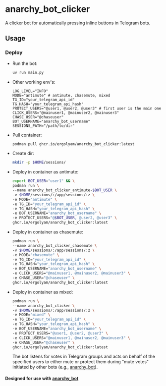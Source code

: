 # anarchy_bot_clicker
A clicker bot for automatically pressing inline buttons in Telegram bots.

## Usage

### Deploy

- Run the bot:
    ```bash
    uv run main.py
    ```

- Other working env's:
    ```env
    LOG_LEVEL="INFO"
    MODE="antimute" # antimute, chasemute, mixed
    TG_ID="your_telegram_api_id"
    TG_HASH="your_telegram_api_hash"
    PROTECT_USERS="@user1, @user2, @user3" # first user is the main one
    CLICK_USERS="@mainuser1, @mainuser2, @mainuser3"
    CHASE_USER="@chaseuser"
    BOT_USERNAME="anarchy_bot_username"
    SESSIONS_PATH="/path/to/dir"
    ```

- Pull container:
    ```bash
    podman pull ghcr.io/ergolyam/anarchy_bot_clicker:latest
    ```

- Create dir:
    ```bash
    mkdir -p $HOME/sessions/
    ```

- Deploy in container as antimute:
    ```bash
    export BOT_USER="user1" && \
    podman run \
    --name anarchy_bot_clicker_antimute-$BOT_USER \
    -v $HOME/sessions/:/app/sessions/:z \
    -e MODE="antimute" \
    -e TG_ID="your_telegram_api_id" \
    -e TG_HASH="your_telegram_api_hash" \
    -e BOT_USERNAME="anarchy_bot_username" \
    -e PROTECT_USERS="@$BOT_USER, @user2, @user3" \
    ghcr.io/ergolyam/anarchy_bot_clicker:latest
    ```

- Deploy in container as chasemute:
    ```bash
    podman run \
    --name anarchy_bot_clicker_chasemute \
    -v $HOME/sessions/:/app/sessions/:z \
    -e MODE="chasemute" \
    -e TG_ID="your_telegram_api_id" \
    -e TG_HASH="your_telegram_api_hash" \
    -e BOT_USERNAME="anarchy_bot_username" \
    -e CLICK_USERS="@mainuser1, @mainuser2, @mainuser3" \
    -e CHASE_USER="@chaseuser" \
    ghcr.io/ergolyam/anarchy_bot_clicker:latest
    ```

- Deploy in container as mixed:
    ```bash
    podman run \
    --name anarchy_bot_clicker \
    -v $HOME/sessions/:/app/sessions/:z \
    -e MODE="mixed" \
    -e TG_ID="your_telegram_api_id" \
    -e TG_HASH="your_telegram_api_hash" \
    -e BOT_USERNAME="anarchy_bot_username" \
    -e PROTECT_USERS="@user1, @user2, @user3" \
    -e CLICK_USERS="@mainuser1, @mainuser2, @mainuser3" \
    -e CHASE_USER="@chaseuser" \
    ghcr.io/ergolyam/anarchy_bot_clicker:latest
    ```

   The bot listens for votes in Telegram groups and acts on behalf of the specified users to either mute or protect them during "mute votes" initiated by other bots (e.g., [anarchy_bot](https://github.com/gmankab/anarchy_bot)).

#### Designed for use with [anarchy_bot](https://github.com/gmankab/anarchy_bot)
